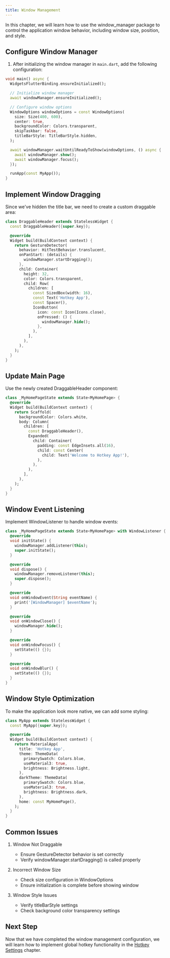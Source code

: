 ```yaml
---
title: Window Management
---
```


In this chapter, we will learn how to use the window_manager package to control the application window behavior, including window size, position, and style.

## Configure Window Manager

1. After initializing the window manager in `main.dart`, add the following configuration:

```dart
void main() async {
  WidgetsFlutterBinding.ensureInitialized();

  // Initialize window manager
  await windowManager.ensureInitialized();

  // Configure window options
  WindowOptions windowOptions = const WindowOptions(
    size: Size(400, 600),
    center: true,
    backgroundColor: Colors.transparent,
    skipTaskbar: false,
    titleBarStyle: TitleBarStyle.hidden,
  );

  await windowManager.waitUntilReadyToShow(windowOptions, () async {
    await windowManager.show();
    await windowManager.focus();
  });

  runApp(const MyApp());
}
```

## Implement Window Dragging

Since we've hidden the title bar, we need to create a custom draggable area:

```dart
class DraggableHeader extends StatelessWidget {
  const DraggableHeader({super.key});

  @override
  Widget build(BuildContext context) {
    return GestureDetector(
      behavior: HitTestBehavior.translucent,
      onPanStart: (details) {
        windowManager.startDragging();
      },
      child: Container(
        height: 32,
        color: Colors.transparent,
        child: Row(
          children: [
            const SizedBox(width: 16),
            const Text('Hotkey App'),
            const Spacer(),
            IconButton(
              icon: const Icon(Icons.close),
              onPressed: () {
                windowManager.hide();
              },
            ),
          ],
        ),
      ),
    );
  }
}
```

## Update Main Page

Use the newly created DraggableHeader component:

```dart
class _MyHomePageState extends State<MyHomePage> {
  @override
  Widget build(BuildContext context) {
    return Scaffold(
      backgroundColor: Colors.white,
      body: Column(
        children: [
          const DraggableHeader(),
          Expanded(
            child: Container(
              padding: const EdgeInsets.all(16),
              child: const Center(
                child: Text('Welcome to Hotkey App!'),
              ),
            ),
          ),
        ],
      ),
    );
  }
}
```

## Window Event Listening

Implement WindowListener to handle window events:

```dart
class _MyHomePageState extends State<MyHomePage> with WindowListener {
  @override
  void initState() {
    windowManager.addListener(this);
    super.initState();
  }

  @override
  void dispose() {
    windowManager.removeListener(this);
    super.dispose();
  }

  @override
  void onWindowEvent(String eventName) {
    print('[WindowManager] $eventName');
  }

  @override
  void onWindowClose() {
    windowManager.hide();
  }

  @override
  void onWindowFocus() {
    setState(() {});
  }

  @override
  void onWindowBlur() {
    setState(() {});
  }
}
```

## Window Style Optimization

To make the application look more native, we can add some styling:

```dart
class MyApp extends StatelessWidget {
  const MyApp({super.key});

  @override
  Widget build(BuildContext context) {
    return MaterialApp(
      title: 'Hotkey App',
      theme: ThemeData(
        primarySwatch: Colors.blue,
        useMaterial3: true,
        brightness: Brightness.light,
      ),
      darkTheme: ThemeData(
        primarySwatch: Colors.blue,
        useMaterial3: true,
        brightness: Brightness.dark,
      ),
      home: const MyHomePage(),
    );
  }
}
```

## Common Issues

1. Window Not Draggable

   - Ensure GestureDetector behavior is set correctly
   - Verify windowManager.startDragging() is called properly

2. Incorrect Window Size

   - Check size configuration in WindowOptions
   - Ensure initialization is complete before showing window

3. Window Style Issues
   - Verify titleBarStyle settings
   - Check background color transparency settings

## Next Step

Now that we have completed the window management configuration, we will learn how to implement global hotkey functionality in the [Hotkey Settings](./03-Hotkey_Settings.md) chapter.
